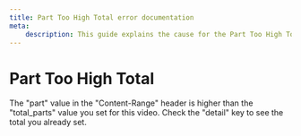 ```yaml
---
title: Part Too High Total error documentation
meta: 
    description: This guide explains the cause for the Part Too High Total error.
---
```


# Part Too High Total

The "part" value in the "Content-Range" header is higher than the "total_parts" value you set for this video. Check the "detail" key to see the total you already set.
